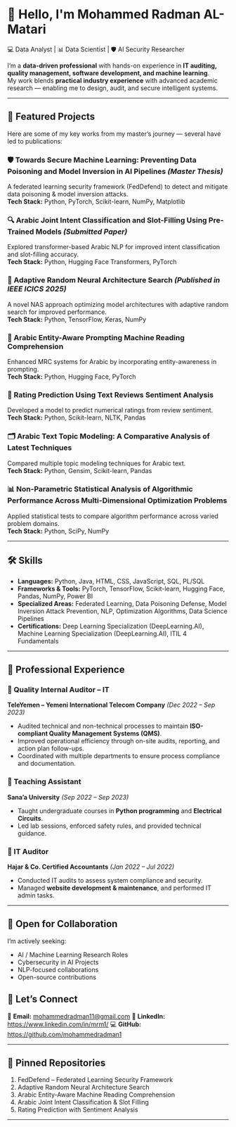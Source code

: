 # 👋 Hello, I'm Mohammed Radman AL-Matari
💻 Data Analyst | 📊 Data Scientist | 🛡️ AI Security Researcher  

I’m a **data-driven professional** with hands-on experience in **IT auditing, quality management, software development, and machine learning**.  
My work blends **practical industry experience** with advanced academic research — enabling me to design, audit, and secure intelligent systems.

---

## 🚀 Featured Projects
Here are some of my key works from my master’s journey — several have led to publications:

### 🛡️ Towards Secure Machine Learning: Preventing Data Poisoning and Model Inversion in AI Pipelines *(Master Thesis)*
A federated learning security framework (FedDefend) to detect and mitigate data poisoning & model inversion attacks.  
**Tech Stack:** Python, PyTorch, Scikit-learn, NumPy, Matplotlib  

### 🔍 Arabic Joint Intent Classification and Slot-Filling Using Pre-Trained Models *(Submitted Paper)*
Explored transformer-based Arabic NLP for improved intent classification and slot-filling accuracy.  
**Tech Stack:** Python, Hugging Face Transformers, PyTorch  

### 🧠 Adaptive Random Neural Architecture Search *(Published in IEEE ICICS 2025)*
A novel NAS approach optimizing model architectures with adaptive random search for improved performance.  
**Tech Stack:** Python, TensorFlow, Keras, NumPy  

### 📖 Arabic Entity-Aware Prompting Machine Reading Comprehension
Enhanced MRC systems for Arabic by incorporating entity-awareness in prompting.  
**Tech Stack:** Python, Hugging Face, PyTorch  

### 💬 Rating Prediction Using Text Reviews Sentiment Analysis
Developed a model to predict numerical ratings from review sentiment.  
**Tech Stack:** Python, Scikit-learn, NLTK, Pandas  

### 🗂️ Arabic Text Topic Modeling: A Comparative Analysis of Latest Techniques
Compared multiple topic modeling techniques for Arabic text.  
**Tech Stack:** Python, Gensim, Scikit-learn, Pandas  

### 📊 Non-Parametric Statistical Analysis of Algorithmic Performance Across Multi-Dimensional Optimization Problems
Applied statistical tests to compare algorithm performance across varied problem domains.  
**Tech Stack:** Python, SciPy, NumPy  

---

## 🛠️ Skills
- **Languages:** Python, Java, HTML, CSS, JavaScript, SQL, PL/SQL  
- **Frameworks & Tools:** PyTorch, TensorFlow, Scikit-learn, Hugging Face, Pandas, NumPy, Power BI  
- **Specialized Areas:** Federated Learning, Data Poisoning Defense, Model Inversion Attack Prevention, NLP, Optimization Algorithms, Data Science Pipelines  
- **Certifications:** Deep Learning Specialization (DeepLearning.AI), Machine Learning Specialization (DeepLearning.AI), ITIL 4 Fundamentals  

---

## 💼 Professional Experience

### 📌 Quality Internal Auditor – IT  
**TeleYemen – Yemeni International Telecom Company** *(Dec 2022 – Sep 2023)*  
- Audited technical and non-technical processes to maintain **ISO-compliant Quality Management Systems (QMS)**.  
- Improved operational efficiency through on-site audits, reporting, and action plan follow-ups.  
- Coordinated with multiple departments to ensure process compliance and documentation.  

### 📌 Teaching Assistant  
**Sana’a University** *(Sep 2022 – Sep 2023)*  
- Taught undergraduate courses in **Python programming** and **Electrical Circuits**.  
- Led lab sessions, enforced safety rules, and provided technical guidance.  

### 📌 IT Auditor  
**Hajar & Co. Certified Accountants** *(Jan 2022 – Jul 2022)*  
- Conducted IT audits to assess system compliance and security.  
- Managed **website development & maintenance**, and performed IT admin tasks. 


---

## 🤝 Open for Collaboration
I’m actively seeking:
- AI / Machine Learning Research Roles  
- Cybersecurity in AI Projects  
- NLP-focused collaborations  
- Open-source contributions
  
## 🤝 Let’s Connect
📧 **Email:** mohammedradman11@gmail.com
🔗 **LinkedIn:** https://www.linkedin.com/in/mrm1/
💻 **GitHub:** https://github.com/mohammedradman1 

---

## 📌 Pinned Repositories
1. FedDefend – Federated Learning Security Framework  
2. Adaptive Random Neural Architecture Search  
3. Arabic Entity-Aware Machine Reading Comprehension  
4. Arabic Joint Intent Classification & Slot Filling  
5. Rating Prediction with Sentiment Analysis  

---
